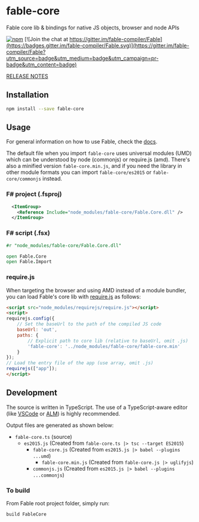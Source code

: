 # fable-core

Fable core lib & bindings for native JS objects, browser and node APIs

[![npm](https://img.shields.io/npm/v/fable-core.svg)](https://www.npmjs.com/package/fable-compiler) [![Join the chat at https://gitter.im/fable-compiler/Fable](https://badges.gitter.im/fable-compiler/Fable.svg)](https://gitter.im/fable-compiler/Fable?utm_source=badge&utm_medium=badge&utm_campaign=pr-badge&utm_content=badge)

[RELEASE NOTES](https://github.com/fable-compiler/Fable/blob/master/RELEASE_NOTES_CORE.md)

## Installation

```sh
npm install --save fable-core
```

## Usage

For general information on how to use Fable, check the [docs](http://fable-compiler.github.io/docs/compiling.html).

The default file when you import `fable-core` uses universal modules (UMD)
which can be understood by node (commonjs) or require.js (amd). There's also
a minified version `fable-core.min.js`, and if you need the library in other
module formats you can import `fable-core/es2015` or `fable-core/commonjs` instead.

### F# project (.fsproj)

```xml
  <ItemGroup>
    <Reference Include="node_modules/fable-core/Fable.Core.dll" />
  </ItemGroup>
```

### F# script (.fsx)

```fsharp
#r "node_modules/fable-core/Fable.Core.dll"

open Fable.Core
open Fable.Import
```

### require.js

When targeting the browser and using AMD instead of a module bundler,
you can load Fable's core lib with [require.js](http://requirejs.org) as follows:

```html
<script src="node_modules/requirejs/require.js"></script>
<script>
requirejs.config({
    // Set the baseUrl to the path of the compiled JS code
    baseUrl: 'out',
    paths: {
        // Explicit path to core lib (relative to baseUrl, omit .js)
        'fable-core': '../node_modules/fable-core/fable-core.min'
    }
});
// Load the entry file of the app (use array, omit .js)
requirejs(["app"]);
</script>
```

## Development

The source is written in TypeScript. The use of a TypeScript-aware editor
(like [VSCode](https://code.visualstudio.com) or [ALM](http://alm.tools/))
is highly recommended.

Output files are generated as shown below:

- `fable-core.ts` (source)
  - `es2015.js` (Created from `fable-core.ts |> tsc --target ES2015`)
    - `fable-core.js` (Created from `es2015.js |> babel --plugins ...umd`)
      - `fable-core.min.js` (Created from `fable-core.js |> uglifyjs`)
    - `commonjs.js` (Created from `es2015.js |> babel --plugins ...commonjs`)

### To build

From Fable root project folder, simply run:

```sh
build FableCore
```
